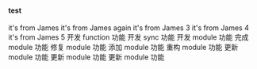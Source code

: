 #### test
it's from James
it's from James again
it's from James 3
it's from James 4
it's from James 5
开发 function 功能
开发 sync 功能
开发 module 功能
完成 module 功能
修复 module 功能
添加 module 功能
重构 module 功能
更新 module 功能
更新 module 功能
更新 module 功能

